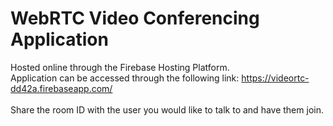 # WebRTC Video Conferencing Application

Hosted online through the Firebase Hosting Platform.<br />
Application can be accessed through the following link: https://videortc-dd42a.firebaseapp.com/
<br /><br />
Share the room ID with the user you would like to talk to and have them join.
